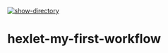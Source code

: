 [![show-directory](https://github.com/programmer-kazarin/hexlet-my-first-workflow/actions/workflows/main.yml/badge.svg)](https://github.com/programmer-kazarin/hexlet-my-first-workflow/actions/workflows/main.yml)
# hexlet-my-first-workflow
